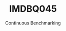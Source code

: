 ---
layout: docu
title: IMDBQ045
subtitle: Continuous Benchmarking
selected: IMDB
expanded: Benchmarking
benchmark: /individual_results/IMDBQ045.html
---